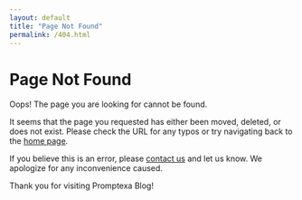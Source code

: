 ```yaml
---
layout: default
title: "Page Not Found"
permalink: /404.html
---
```


# Page Not Found

Oops! The page you are looking for cannot be found.

It seems that the page you requested has either been moved, deleted, or does not exist. Please check the URL for any typos or try navigating back to the [home page](/).

If you believe this is an error, please [contact us](hello@promptexa.com) and let us know. We apologize for any inconvenience caused.

Thank you for visiting Promptexa Blog!
